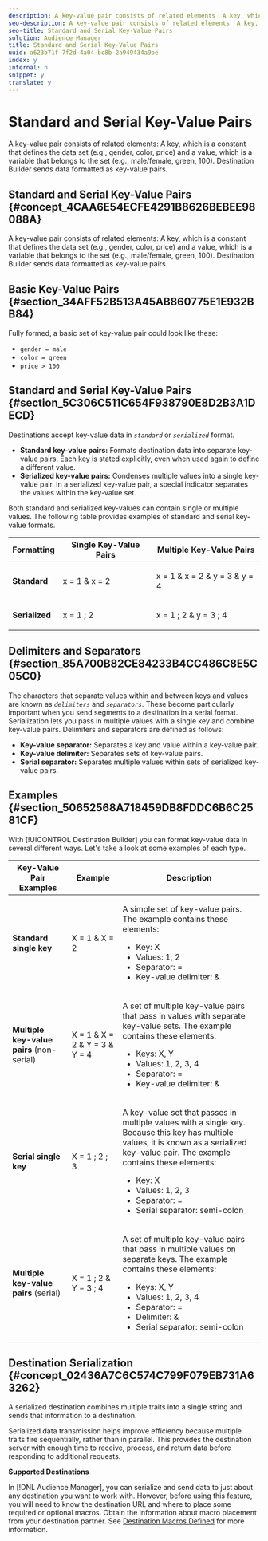 ```yaml
---
description: A key-value pair consists of related elements  A key, which is a constant that defines the data set (e.g., gender, color, price) and a value, which is a variable that belongs to the set (e.g., male/female, green, 100). Destination Builder sends data formatted as key-value pairs.
seo-description: A key-value pair consists of related elements  A key, which is a constant that defines the data set (e.g., gender, color, price) and a value, which is a variable that belongs to the set (e.g., male/female, green, 100). Destination Builder sends data formatted as key-value pairs.
seo-title: Standard and Serial Key-Value Pairs
solution: Audience Manager
title: Standard and Serial Key-Value Pairs
uuid: a623b71f-7f2d-4a04-bc8b-2a949434a9be
index: y
internal: n
snippet: y
translate: y
---
```


# Standard and Serial Key-Value Pairs

A key-value pair consists of related elements: A key, which is a constant that defines the data set (e.g., gender, color, price) and a value, which is a variable that belongs to the set (e.g., male/female, green, 100). Destination Builder sends data formatted as key-value pairs.

## Standard and Serial Key-Value Pairs {#concept_4CAA6E54ECFE4291B8626BEBEE98088A}

A key-value pair consists of related elements: A key, which is a constant that defines the data set (e.g., gender, color, price) and a value, which is a variable that belongs to the set (e.g., male/female, green, 100). Destination Builder sends data formatted as key-value pairs.

## Basic Key-Value Pairs {#section_34AFF52B513A45AB860775E1E932BB84}

Fully formed, a basic set of key-value pair could look like these:

* `gender = male` 
* `color = green` 
* `price > 100`

## Standard and Serial Key-Value Pairs {#section_5C306C511C654F938790E8D2B3A1DECD}

Destinations accept key-value data in *`standard`* or *`serialized`* format.

* **Standard key-value pairs:** Formats destination data into separate key-value pairs. Each key is stated explicitly, even when used again to define a different value. 
* **Serialized key-value pairs:** Condenses multiple values into a single key-value pair. In a serialized key-value pair, a special indicator separates the values within the key-value set.

Both standard and serialized key-values can contain single or multiple values. The following table provides examples of standard and serial key-value formats.

<table id="table_7895B1E800934117A19A96380F0CF91B"> 
 <thead> 
  <tr> 
   <th colname="col1" class="entry"> Formatting </th> 
   <th colname="col2" class="entry"> Single Key-Value Pairs </th> 
   <th colname="col3" class="entry"> Multiple Key-Value Pairs </th> 
  </tr> 
 </thead>
 <tbody> 
  <tr> 
   <td colname="col1"> <p> <b>Standard</b> </p> </td> 
   <td colname="col2"> <p> <span class="codeph"> x = 1 &amp; x = 2 </span> </p> </td> 
   <td colname="col3"> <p> <span class="codeph"> x = 1 &amp; x = 2 &amp; y = 3 &amp; y = 4 </span> </p> </td> 
  </tr> 
  <tr> 
   <td colname="col1"> <p> <b>Serialized</b> </p> </td> 
   <td colname="col2"> <p> <span class="codeph"> x = 1 ; 2 </span> </p> </td> 
   <td colname="col3"> <p> <span class="codeph"> x = 1 ; 2 &amp; y = 3 ; 4 </span> </p> </td> 
  </tr> 
 </tbody> 
</table>

## Delimiters and Separators {#section_85A700B82CE84233B4CC486C8E5C05C0}

The characters that separate values within and between keys and values are known as *`delimiters`* and *`separators`*. These become particularly important when you send segments to a destination in a serial format. Serialization lets you pass in multiple values with a single key and combine key-value pairs. Delimiters and separators are defined as follows:

* **Key-value separator:** Separates a key and value within a key-value pair. 
* **Key-value delimiter:** Separates sets of key-value pairs. 
* **Serial separator:** Separates multiple values within sets of serialized key-value pairs.

## Examples {#section_50652568A718459DB8FDDC6B6C2581CF}

With [!UICONTROL Destination Builder] you can format key-value data in several different ways. Let's take a look at some examples of each type.

<table id="table_C2FBDC887C8C4CC88B1B2A7CF8E2795F"> 
 <thead> 
  <tr> 
   <th colname="col1" class="entry"> Key-Value Pair Examples </th> 
   <th colname="col2" class="entry"> Example </th> 
   <th colname="col3" class="entry"> Description </th> 
  </tr> 
 </thead>
 <tbody> 
  <tr> 
   <td colname="col1"> <p> <b>Standard single key</b> </p> </td> 
   <td colname="col2"> <p> <span class="codeph"> X = 1 &amp; X = 2 </span> </p> </td> 
   <td colname="col3"> <p>A simple set of key-value pairs. The example contains these elements: </p> 
    <ul id="ul_28C0CB005B264373926CA5D7418EE845"> 
     <li id="li_B6D300DBA9064F0BA743BA9B04339511">Key: X </li> 
     <li id="li_9A1C98D5C9124FF1B4F032668576C03A">Values: 1, 2 </li> 
     <li id="li_1D2828328E554176846C94F6140C0CBF">Separator: = </li> 
     <li id="li_0C6A70A0D9534611ACC98A0FD3693587">Key-value delimiter: &amp; </li> 
    </ul> </td> 
  </tr> 
  <tr> 
   <td colname="col1"> <p> <b>Multiple key-value pairs</b> (non-serial) </p> </td> 
   <td colname="col2"> <p> <span class="codeph"> X = 1 &amp; X = 2 &amp; Y = 3 &amp; Y = 4 </span> </p> </td> 
   <td colname="col3"> <p>A set of multiple key-value pairs that pass in values with separate key-value sets. The example contains these elements: </p> 
    <ul id="ul_7FB22A43B435463D9F209067FF2C3619"> 
     <li id="li_7487657F6C2F48F5A4C4C9F9E8FB3B4B">Keys: X, Y </li> 
     <li id="li_B828CF81DAB8443FBB2EDF6538A63B3C">Values: 1, 2, 3, 4 </li> 
     <li id="li_EA4C95F6C93D435EB79237E38CE6F011">Separator: = </li> 
     <li id="li_45984AE2B581498299054BA5276D461D">Key-value delimiter: &amp; </li> 
    </ul> </td> 
  </tr> 
  <tr> 
   <td colname="col1"> <p> <b>Serial single key</b> </p> </td> 
   <td colname="col2"> <p> <span class="codeph"> X = 1 ; 2 ; 3 </span> </p> </td> 
   <td colname="col3"> <p>A key-value set that passes in multiple values with a single key. Because this key has multiple values, it is known as a serialized key-value pair. The example contains these elements: </p> 
    <ul id="ul_69C4C662B9BD4F77BB940D921B316CCF"> 
     <li id="li_718BEC527E69417C9F88D3DBD3357A28">Key: X </li> 
     <li id="li_659DCBBFB4024AC2B9C4E74D2A86648D">Values: 1, 2, 3 </li> 
     <li id="li_9A890233C6F84085A7BD5EA4D044E3CC">Separator: = </li> 
     <li id="li_AFC0426EA6044F8BAFD915FCB3808FBA">Serial separator: semi-colon </li> 
    </ul> </td> 
  </tr> 
  <tr> 
   <td colname="col1"> <p> <b>Multiple key-value pairs</b> (serial) </p> </td> 
   <td colname="col2"> <p> <span class="codeph"> X = 1 ; 2 &amp; Y = 3 ; 4 </span> </p> </td> 
   <td colname="col3"> <p>A set of multiple key-value pairs that pass in multiple values on separate keys. The example contains these elements: </p> 
    <ul id="ul_CB50133B2E944818B9F2A0586EF69774"> 
     <li id="li_FD3D7ECC2BF046E99B1ED0B73EFE341F">Keys: X, Y </li> 
     <li id="li_2BADC98C4CE74BBBBA1DC446D24615AC">Values: 1, 2, 3, 4 </li> 
     <li id="li_4125435175AD4A43A44B980B28F32364">Separator: = </li> 
     <li id="li_48CFC279B2514F4FB2935B05FC7F287A">Delimiter: &amp; </li> 
     <li id="li_576C731F2FAF47FD92F55345CD6D36A0">Serial separator: semi-colon </li> 
    </ul> </td> 
  </tr> 
 </tbody> 
</table>

## Destination Serialization {#concept_02436A7C6C574C799F079EB731A63262}

A serialized destination combines multiple traits into a single string and sends that information to a destination.

<!-- c_dest_serialized.xml -->

Serialized data transmission helps improve efficiency because multiple traits fire sequentially, rather than in parallel. This provides the destination server with enough time to receive, process, and return data before responding to additional requests.

**Supported Destinations**

In [!DNL Audience Manager], you can serialize and send data to just about any destination you want to work with. However, before using this feature, you will need to know the destination URL and where to place some required or optional macros. Obtain the information about macro placement from your destination partner. See [Destination Macros Defined](../../c_features/destinations/destination-macros.md#reference_B2F4AE643702440D879EFFE4A3FAAEDB) for more information. 
